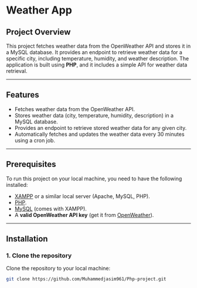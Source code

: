 # Weather App

## Project Overview

This project fetches weather data from the OpenWeather API and stores it in a MySQL database. It provides an endpoint to retrieve weather data for a specific city, including temperature, humidity, and weather description. The application is built using **PHP**, and it includes a simple API for weather data retrieval.

---

## Features

- Fetches weather data from the OpenWeather API.
- Stores weather data (city, temperature, humidity, description) in a MySQL database.
- Provides an endpoint to retrieve stored weather data for any given city.
- Automatically fetches and updates the weather data every 30 minutes using a cron job.

---

## Prerequisites

To run this project on your local machine, you need to have the following installed:

- [XAMPP](https://www.apachefriends.org/index.html) or a similar local server (Apache, MySQL, PHP).
- [PHP](https://www.php.net/).
- [MySQL](https://www.mysql.com/) (comes with XAMPP).
- A **valid OpenWeather API key** (get it from [OpenWeather](https://openweathermap.org/api)).

---

## Installation

### 1. Clone the repository

Clone the repository to your local machine:

```bash
git clone https://github.com/Muhammedjasim961/Php-project.git
```
